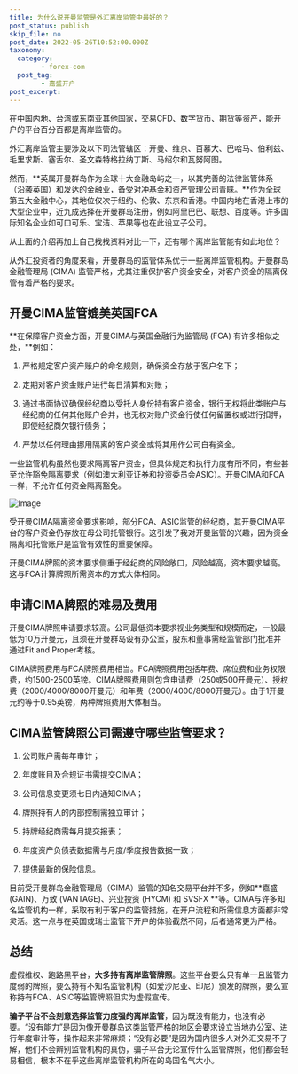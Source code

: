 ```yaml
---
title: 为什么说开曼监管是外汇离岸监管中最好的？
post_status: publish
skip_file: no
post_date: 2022-05-26T10:52:00.000Z
taxonomy:
  category:
        - forex-com
  post_tag:
        - 嘉盛开户
post_excerpt: 
---
```

在中国内地、台湾或东南亚其他国家，交易CFD、数字货币、期货等资产，能开户的平台百分百都是离岸监管的。

外汇离岸监管主要涉及以下司法管辖区：开曼、维京、百慕大、巴哈马、伯利兹、毛里求斯、塞舌尔、圣文森特格拉纳丁斯、马绍尔和瓦努阿图。

然而，**英属开曼群岛作为全球十大金融岛屿之一，以其完善的法律监管体系（沿袭英国）和发达的金融业，备受对冲基金和资产管理公司青睐。**作为全球第五大金融中心，其地位仅次于纽约、伦敦、东京和香港。中国内地在香港上市的大型企业中，近九成选择在开曼群岛注册，例如阿里巴巴、联想、百度等。许多国际知名企业如可口可乐、宝洁、苹果等也在此设立子公司。

从上面的介绍再加上自己找找资料对比一下，还有哪个离岸监管能有如此地位？

从外汇投资者的角度来看，开曼群岛的监管体系优于一些离岸监管机构。开曼群岛金融管理局 (CIMA) 监管严格，尤其注重保护客户资金安全，对客户资金的隔离保管有着严格的要求。

## 开曼CIMA监管媲美英国FCA

**在保障客户资金方面，开曼CIMA与英国金融行为监管局 (FCA) 有许多相似之处，**例如：

1. 严格规定客户资产账户的命名规则，确保资金存放于客户名下；

1. 定期对客户资金账户进行每日清算和对账；

1. 通过书面协议确保经纪商以受托人身份持有客户资金，银行无权将此类账户与经纪商的任何其他账户合并，也无权对账户资金行使任何留置权或进行扣押，即使经纪商欠银行债务；

1. 严禁以任何理由挪用隔离的客户资金或将其用作公司自有资金。

一些监管机构虽然也要求隔离客户资金，但具体规定和执行力度有所不同，有些甚至允许豁免隔离要求（例如澳大利亚证券和投资委员会ASIC）。开曼CIMA和FCA一样，不允许任何资金隔离豁免。

![Image](https://prod-files-secure.s3.us-west-2.amazonaws.com/39ed1227-6d7d-4570-be36-9ccd4a2c4241/bd849744-3fcb-4a37-8312-357962c8f065/image.png?X-Amz-Algorithm=AWS4-HMAC-SHA256&X-Amz-Content-Sha256=UNSIGNED-PAYLOAD&X-Amz-Credential=ASIAZI2LB4665D3GQMEM%2F20250729%2Fus-west-2%2Fs3%2Faws4_request&X-Amz-Date=20250729T101348Z&X-Amz-Expires=3600&X-Amz-Security-Token=IQoJb3JpZ2luX2VjEHkaCXVzLXdlc3QtMiJHMEUCIBXioyi6ceY3Nszy5%2BTcai5A8ib9WVtLuhCuza5dzK92AiEAo8Ee2YwCySy4S9JrfvP36FHMCS%2F9HJszqfyN1evTwjsqiAQIov%2F%2F%2F%2F%2F%2F%2F%2F%2F%2FARAAGgw2Mzc0MjMxODM4MDUiDLizw%2Fy%2FXqLlD8zBzCrcA%2FFAluS383NH4GVpDTlkd3rhohCWTGDqGgYnYP4rfsV8Pj1A%2FfiaHCGO4QVXhbDZ8rrA3qiZd0wsv2SGigwngJ2W0ynYaFKE7SzxGd1BF5qftd%2FtalEW1iQexe%2BgV849K6iXKoLWgYrZ9X%2F97cKk6n4YwrBHqNebz0xCBXKYiy7jmeAQTpqQeYBfkvw6IniRwZ22kd2h%2Fot1dS2r4uuDXs6%2BbA5JUH9Jv6afxVGwVZUrSAnC3ylXVVJ7cgUYJdcLIxA99NoKCHXAGXunseMY1pV%2B00Wj4%2BsGM9AP7%2FOU10DyYRuFVQds6lr9vkS1fNlFLDUO%2BYzUvfUbNAl76v8u77Gg275Yis3kM4%2BSgASYEJ08aqua5aj7TYJjLJZW1NWFbUmdnDAywqY2racKYrj7Y5l9bgCAGapa6je1HKdE41Vm7Jqi6A4vfeMT9S3puw0heng4kJTxxOSRPg5kHDTO4kMo1MjoFU7xsXPfeyPUy%2B8m4lE%2BAXpaOwspM06XcRO4VKMJb12kcjpdj5zGOuv5ktrnFpAWzLdYG8g6M1hAjys0DW9p2uztaYY6FnqxM5SX%2BI4GY7rFZWWazBw0wAJlNxKqgG5XlQ2kVAAP3uIWUBCCO4EQJiOUZGTtikS9MPSRosQGOqUBCglrdiZiMwLZeaEeEOkSXbNC%2FGvnYj19Arc2VE079froFmjxwA%2FxSyrLBr0EXeUol9pqWOhfQJlKD%2B48HqtXg4bKnfKzBTRJc%2B1gG6WGiGGVLo6hOscfWZpMQH7Jh61Zkz2tl8xR4YMHMvcLQao8M%2BkhrEW4QoM38Mv2SpCZ6uJKw7sASWQ5vPv4BzOTWD9Djo97uSWtRUkMLK9I0NIctniEmdKe&X-Amz-Signature=785121b793ba16e1b17050ec11706573cb44ea5546338498d5ae7263067367ea&X-Amz-SignedHeaders=host&x-amz-checksum-mode=ENABLED&x-id=GetObject)

受开曼CIMA隔离资金要求影响，部分FCA、ASIC监管的经纪商，其开曼CIMA平台的客户资金仍存放在母公司托管银行。这引发了我对开曼监管的兴趣，因为资金隔离和托管账户是监管有效性的重要保障。

开曼CIMA牌照的资本要求侧重于经纪商的风险敞口，风险越高，资本要求越高。这与FCA计算牌照所需资本的方式大体相同。

## **申请CIMA牌照的难易及费用**

开曼CIMA牌照申请要求较高。公司最低资本要求视业务类型和规模而定，一般最低为10万开曼元，且须在开曼群岛设有办公室，股东和董事需经监管部门批准并通过Fit and Proper考核。

CIMA牌照费用与FCA牌照费用相当。FCA牌照费用包括年费、席位费和业务权限费，约1500-2500英镑。CIMA牌照费用则包含申请费（250或500开曼元）、授权费（2000/4000/8000开曼元）和年费（2000/4000/8000开曼元）。由于1开曼元约等于0.95英镑，两种牌照费用大体相当。

## CIMA监管牌照公司需遵守哪些监管要求？

1. 公司账户需每年审计；

1. 年度账目及合规证书需提交CIMA；

1. 公司信息变更须七日内通知CIMA；

1. 牌照持有人的内部控制需独立审计；

1. 持牌经纪商需每月提交报表；

1. 年度资产负债表数据需与月度/季度报告数据一致；

1. 提供最新的保险信息。

目前受开曼群岛金融管理局（CIMA）监管的知名交易平台并不多，例如**嘉盛 (GAIN)、万致 (VANTAGE)、兴业投资 (HYCM) 和 SVSFX **等。CIMA与许多知名监管机构一样，采取有利于客户的监管措施，在开户流程和所需信息方面都非常灵活。这一点与在英国或瑞士监管下开户的体验截然不同，后者通常更为严格。

## 总结

虚假维权、跑路黑平台，**大多持有离岸监管牌照**。这些平台要么只有单一且监管力度弱的牌照，要么持有不知名监管机构（如爱沙尼亚、印尼）颁发的牌照，要么宣称持有FCA、ASIC等监管牌照但实为虚假宣传。

**骗子平台不会刻意选择监管力度强的离岸监管**，因为既没有能力，也没有必要。“没有能力”是因为像开曼群岛这类监管严格的地区会要求设立当地办公室、进行年度审计等，操作起来非常麻烦；“没有必要”是因为国内很多人对外汇交易不了解，他们不会辨别监管机构的真伪，骗子平台无论宣传什么监管牌照，他们都会轻易相信，根本不在乎这些离岸监管机构所在的岛国名气大小。